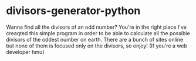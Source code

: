 # divisors-generator-python
Wanna find all the divisors of an odd number? You're in the right place
I've creaqted this simple program in order to be able to calculate all the possible divisors of the oddest number on earth.
There are a bunch of sites online but none of them is focused only on the divisors, so enjoy!
(If you're a web developer hmu)
